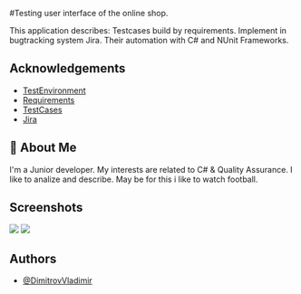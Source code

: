 #Testing user interface of the online shop.

This application describes:
Testcases build by requirements.
Implement in bugtracking system Jira. 
Their automation with C# and NUnit Frameworks.



## Acknowledgements

 - [TestЕnvironment](https://shop.demoqa.com/)
 - [Requirements](https://github.com/DimitrovVladimir/UIShopTest/blob/master/UIShop/Requirements/Requirements.docx)
 - [TestCases](https://github.com/DimitrovVladimir/UIShopTest/blob/master/UIShop/Requirements/TestCaseManagement.xlsx)
 - [Jira](https://jirovqa.atlassian.net/jira/your-work)


## 🚀 About Me
I'm a Junior developer.
My interests are related to C# & Quality Assurance.
I like to analize and describe.
May be for this i like to watch football.



## Screenshots

![](Requirements/ScreenShots/Homepage.png)
![](/ScreenShots/ProductPage.png)


## Authors

- [@DimitrovVladimir](https://github.com/DimitrovVladimir)

